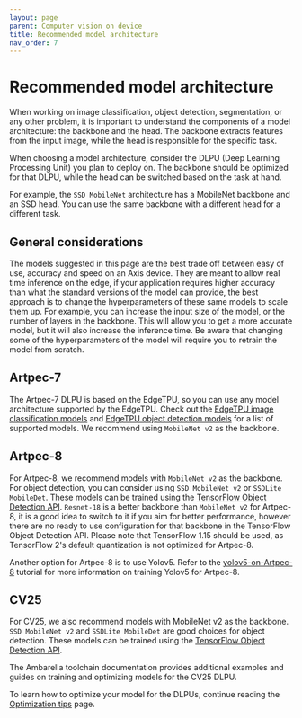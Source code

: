 ```yaml
---
layout: page
parent: Computer vision on device
title: Recommended model architecture
nav_order: 7
---
```


# Recommended model architecture

When working on image classification, object detection, segmentation, or any other problem, it is important to understand the components of a model architecture: the backbone and the head. The backbone extracts features from the input image, while the head is responsible for the specific task.

When choosing a model architecture, consider the DLPU (Deep Learning Processing Unit) you plan to deploy on. The backbone should be optimized for that DLPU, while the head can be switched based on the task at hand.

For example, the `SSD MobileNet` architecture has a MobileNet backbone and an SSD head. You can use the same backbone with a different head for a different task.

## General considerations

The models suggested in this page are the best trade off between easy of use, accuracy and speed on an Axis device. They are meant to allow real time inference on the edge, if your application requires higher accuracy than what the standard versions of the model can provide, the best approach is to change the hyperparameters of these same models to scale them up. For example, you can increase the input size of the model, or the number of layers in the backbone. This will allow you to get a more accurate model, but it will also increase the inference time. Be aware that changing some of the hyperparameters of the model will require you to retrain the model from scratch.

## Artpec-7

The Artpec-7 DLPU is based on the EdgeTPU, so you can use any model architecture supported by the EdgeTPU. Check out the [EdgeTPU image classification models](https://coral.ai/models/image-classification/) and [EdgeTPU object detection models](https://coral.ai/models/object-detection/) for a list of supported models. We recommend using `MobileNet v2` as the backbone.

## Artpec-8

For Artpec-8, we recommend models with `MobileNet v2` as the backbone. For object detection, you can consider using `SSD MobileNet v2` or `SSDLite MobileDet`. These models can be trained using the [TensorFlow Object Detection API](https://github.com/tensorflow/models/blob/master/research/object_detection/g3doc/tf1.md). `Resnet-18` is a better backbone than `MobileNet v2` for Artpec-8, it is a good idea to switch to it if you aim for better performance, however there are no ready to use configuration for that backbone in the TensorFlow Object Detection API.
Please note that TensorFlow 1.15 should be used, as TensorFlow 2's default quantization is not optimized for Artpec-8.

Another option for Artpec-8 is to use Yolov5. Refer to the [yolov5-on-Artpec-8](https://github.com/AxisCommunications/axis-model-zoo/blob/main/docs/yolov5-on-artpec8.md) tutorial for more information on training Yolov5 for Artpec-8.

## CV25

For CV25, we also recommend models with MobileNet v2 as the backbone. `SSD MobileNet v2` and `SSDLite MobileDet` are good choices for object detection. These models can be trained using the [TensorFlow Object Detection API](https://github.com/tensorflow/models/blob/master/research/object_detection/g3doc/tf1.md).

The Ambarella toolchain documentation provides additional examples and guides on training and optimizing models for the CV25 DLPU.

To learn how to optimize your model for the DLPUs, continue reading the [Optimization tips](./optimization-tips) page.

